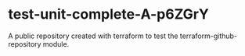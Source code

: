# test-unit-complete-A-p6ZGrY
A public repository created with terraform to test the terraform-github-repository module.
